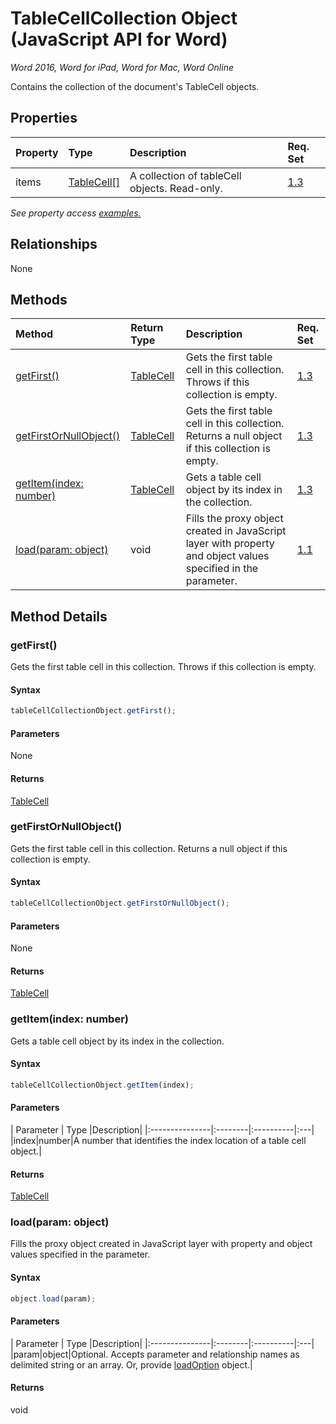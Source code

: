 # TableCellCollection Object (JavaScript API for Word)

_Word 2016, Word for iPad, Word for Mac, Word Online_

Contains the collection of the document's TableCell objects.

## Properties

| Property	   | Type	|Description| Req. Set|
|:---------------|:--------|:----------|:----|
|items|[TableCell[]](tablecell.md)|A collection of tableCell objects. Read-only.|[1.3](../requirement-sets/word-api-requirement.md)|

_See property access [examples.](#property-access-examples)_

## Relationships
None


## Methods

| Method		   | Return Type	|Description| Req. Set|
|:---------------|:--------|:----------|:----|
|[getFirst()](#getfirst)|[TableCell](tablecell.md)|Gets the first table cell in this collection. Throws if this collection is empty.|[1.3](../requirement-sets/word-api-requirement.md)|
|[getFirstOrNullObject()](#getfirstornullobject)|[TableCell](tablecell.md)|Gets the first table cell in this collection. Returns a null object if this collection is empty.|[1.3](../requirement-sets/word-api-requirement.md)|
|[getItem(index: number)](#getitemindex-number)|[TableCell](tablecell.md)|Gets a table cell object by its index in the collection.|[1.3](../requirement-sets/word-api-requirement.md)|
|[load(param: object)](#loadparam-object)|void|Fills the proxy object created in JavaScript layer with property and object values specified in the parameter.|[1.1](../requirement-sets/word-api-requirement.md)|

## Method Details


### getFirst()
Gets the first table cell in this collection. Throws if this collection is empty.

#### Syntax
```js
tableCellCollectionObject.getFirst();
```

#### Parameters
None

#### Returns
[TableCell](tablecell.md)

### getFirstOrNullObject()
Gets the first table cell in this collection. Returns a null object if this collection is empty.

#### Syntax
```js
tableCellCollectionObject.getFirstOrNullObject();
```

#### Parameters
None

#### Returns
[TableCell](tablecell.md)

### getItem(index: number)
Gets a table cell object by its index in the collection.

#### Syntax
```js
tableCellCollectionObject.getItem(index);
```

#### Parameters
| Parameter	   | Type	|Description|
|:---------------|:--------|:----------|:---|
|index|number|A number that identifies the index location of a table cell object.|

#### Returns
[TableCell](tablecell.md)

### load(param: object)
Fills the proxy object created in JavaScript layer with property and object values specified in the parameter.

#### Syntax
```js
object.load(param);
```

#### Parameters
| Parameter	   | Type	|Description|
|:---------------|:--------|:----------|:---|
|param|object|Optional. Accepts parameter and relationship names as delimited string or an array. Or, provide [loadOption](loadoption.md) object.|

#### Returns
void
